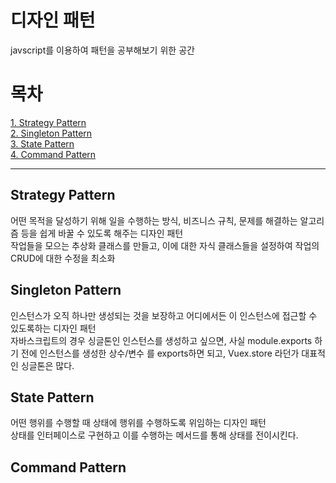# 디자인 패턴
javscript를 이용하여 패턴을 공부해보기 위한 공간  

# 목차  
[1. Strategy Pattern](#Strategy-Pattern)  
[2. Singleton Pattern](#Singleton-Pattern)  
[3. State Pattern](#State-Pattern)  
[4. Command Pattern](#Command-Pattern)  

------
## Strategy Pattern
어떤 목적을 달성하기 위해 일을 수행하는 방식, 비즈니스 규칙, 문제를 해결하는 알고리즘 등을 쉽게 바꿀 수 있도록 해주는 디자인 패턴  
작업들을 모으는 추상화 클래스를 만들고, 이에 대한 자식 클래스들을 설정하여 작업의 CRUD에 대한 수정을 최소화

## Singleton Pattern
인스턴스가 오직 하나만 생성되는 것을 보장하고 어디에서든 이 인스턴스에 접근할 수 있도록하는 디자인 패턴  
자바스크립트의 경우 싱글톤인 인스턴스를 생성하고 싶으면, 사실 module.exports 하기 전에 인스턴스를 생성한 상수/변수 를 exports하면 되고, Vuex.store 라던가 대표적인 싱글톤은 많다.

## State Pattern
어떤 행위를 수행할 때 상태에 행위를 수행하도록 위임하는 디자인 패턴  
상태를 인터페이스로 구현하고 이를 수행하는 메서드를 통해 상태를 전이시킨다.

## Command Pattern

